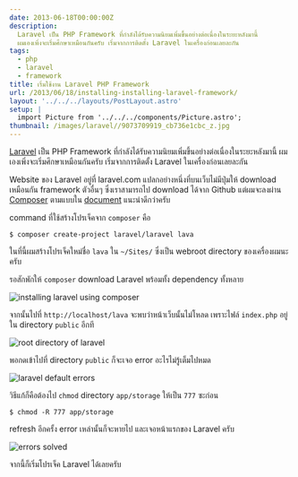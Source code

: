 ```yaml
---
date: 2013-06-18T00:00:00Z
description:
  Laravel เป็น PHP Framework ที่กำลังได้รับความนิยมเพิ่มขึ้นอย่างต่อเนื่องในระยะหลังมานี้
  ผมเองเพิ่งจะเริ่มศึกษาเหมือนกันครับ เริ่มจากการติดตั้ง Laravel ในเครื่องก่อนเลยละกัน
tags:
  - php
  - laravel
  - framework
title: เริ่มใช้งาน Laravel PHP Framework
url: /2013/06/18/installing-installing-laravel-framework/
layout: '../../../layouts/PostLayout.astro'
setup: |
  import Picture from '../../../components/Picture.astro';
thumbnail: /images/laravel//9073709919_cb736e1cbc_z.jpg
---
```


[Laravel](https://laravel.com) เป็น PHP Framework ที่กำลังได้รับความนิยมเพิ่มขึ้นอย่างต่อเนื่องในระยะหลังมานี้ ผมเองเพิ่งจะเริ่มศึกษาเหมือนกันครับ เริ่มจากการติดตั้ง Laravel ในเครื่องก่อนเลยละกัน

Website ของ Laravel อยู่ที่ laravel.com แปลกอย่างหนึ่งที่บนเว็บไม่มีปุ่มให้ download เหมือนกัน framework ตัวอื่นๆ ซึ่งเราสามารถไป download ได้จาก Github แต่ผมจะลงผ่าน [Composer](https://armno.in.th/installing-composer-osx-lion/) ตามแบบใน [document](https://laravel.com/docs/quick) แนะนำดีกว่าครับ

command ที่ใช้สร้างโปรเจ็คจาก <code>composer</code> คือ

<pre><code class="language-bash">$ composer create-project laravel/laravel lava</code></pre>

ในที่นี้ผมสร้างโปรเจ็คใหม่ชื่อ <code>lava</code> ใน <code>~/Sites/</code> ซึ่งเป็น webroot directory ของเครื่องผมนะครับ

รอสักพักให้ <code>composer</code> download Laravel พร้อมทั้ง dependency ทั้งหลาย

![installing laravel using composer](/images/laravel//9075798564_a3198ee9e4_z.jpg)

จากนั้นไปที่ <code>http://localhost/lava</code> จะพบว่าหน้าเว็บนั้นไม่โหลด เพราะไฟล์ <code>index.php</code> อยู่ใน directory <code>public</code> อีกที

![root directory of laravel](/images/laravel//9073674139_4b25c29764_o.png)

พอกดเข้าไปที่ directory <code>public</code> ก็จะเจอ error อะไรไม่รู้เต็มไปหมด

![laravel default errors](/images/laravel//9073674063_96489f1bc4_z.jpg)

วิธีแก้ก็คือต้องไป <code>chmod</code> directory <code>app/storage</code> ให้เป็น <code>777</code> ซะก่อน

<pre><code class="language-bash">$ chmod -R 777 app/storage</code></pre>

refresh อีกครั้ง error เหล่านั้นก็จะหายไป และเจอหน้าแรกของ Laravel ครับ

![errors solved](/images/laravel//9073709919_cb736e1cbc_z.jpg)

จากนี้ก็เริ่มโปรเจ็ค Laravel ได้เลยครับ
